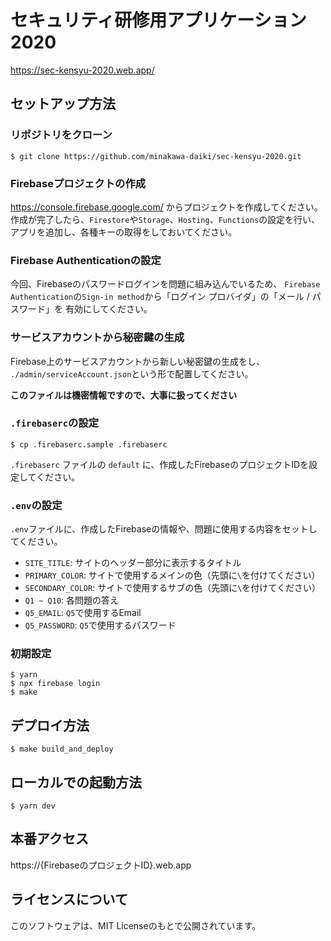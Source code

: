 # セキュリティ研修用アプリケーション2020
https://sec-kensyu-2020.web.app/

## セットアップ方法
### リポジトリをクローン
```shell script
$ git clone https://github.com/minakawa-daiki/sec-kensyu-2020.git
```

### Firebaseプロジェクトの作成
https://console.firebase.google.com/ からプロジェクトを作成してください。
作成が完了したら、`Firestore`や`Storage`、`Hosting`、`Functions`の設定を行い、
アプリを追加し、各種キーの取得をしておいてください。

### Firebase Authenticationの設定
今回、Firebaseのパスワードログインを問題に組み込んでいるため、
`Firebase Authentication`の`Sign-in method`から「ログイン プロバイダ」の「メール / パスワード」を
有効にしてください。

### サービスアカウントから秘密鍵の生成
Firebase上のサービスアカウントから新しい秘密鍵の生成をし、
`./admin/serviceAccount.json`という形で配置してください。

**このファイルは機密情報ですので、大事に扱ってください**

### `.firebaserc`の設定
```shell script
$ cp .firebaserc.sample .firebaserc
```

`.firebaserc` ファイルの `default` に、作成したFirebaseのプロジェクトIDを設定してください。

### `.env`の設定
`.env`ファイルに、作成したFirebaseの情報や、問題に使用する内容をセットしてください。

- `SITE_TITLE`: サイトのヘッダー部分に表示するタイトル
- `PRIMARY_COLOR`: サイトで使用するメインの色（先頭に`\`を付けてください）
- `SECONDARY_COLOR`: サイトで使用するサブの色（先頭に`\`を付けてください）
- `Q1 ~ Q10`: 各問題の答え
- `Q5_EMAIL`: `Q5`で使用するEmail
- `Q5_PASSWORD`: `Q5`で使用するパスワード 

### 初期設定
```shell script
$ yarn
$ npx firebase login
$ make
```

## デプロイ方法
```shell script
$ make build_and_deploy
```

## ローカルでの起動方法
```shell script
$ yarn dev
```

## 本番アクセス
https://{FirebaseのプロジェクトID}.web.app

## ライセンスについて
このソフトウェアは、MIT Licenseのもとで公開されています。
